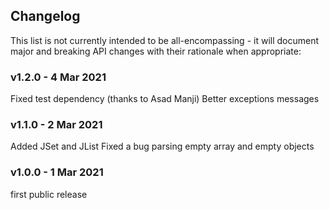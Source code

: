 <h2 class="github">Changelog</h2>

This list is not currently intended to be all-encompassing - it will document major and breaking API changes with their
rationale when appropriate:

### v1.2.0 - 4 Mar 2021

Fixed test dependency (thanks to Asad Manji)
Better exceptions messages

### v1.1.0 - 2 Mar 2021

Added JSet and JList Fixed a bug parsing empty array and empty objects

### v1.0.0 - 1 Mar 2021

first public release